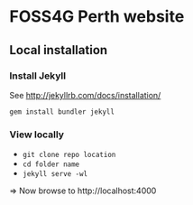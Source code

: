 # FOSS4G Perth website

## Local installation

### Install Jekyll

See http://jekyllrb.com/docs/installation/

`gem install bundler jekyll`

### View locally

* `git clone repo location`
* `cd folder name`
* `jekyll serve -wl`

=> Now browse to http://localhost:4000
